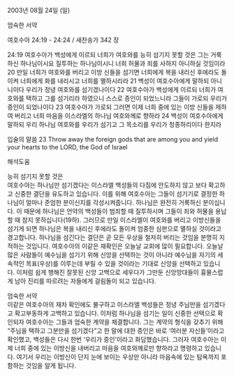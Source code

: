 2003년 08월 24일 (일)

엄숙한 서약



여호수아 24:19 - 24:24 / 새찬송가 342 장


24:19 여호수아가 백성에게 이르되 너희가 여호와를 능히 섬기지 못할 것은 그는 거룩하신 하나님이시요 질투하는 하나님이시니 너희 허물과 죄를 사하지 아니하실 것임이라 
20 만일 너희가 여호와를 버리고 이방 신들을 섬기면 너희에게 복을 내리신 후에라도 돌이켜 너희에게 화를 내리시고 너희를 멸하시리라 
21 백성이 여호수아에게 말하되 아니니이다 우리가 정녕 여호와를 섬기겠나이다 
22 여호수아가 백성에게 이르되 너희가 여호와를 택하고 그를 섬기리라 하였으니 스스로 증인이 되었느니라 그들이 가로되 우리가 증인이 되었나이다 
23 여호수아가 가로되 그러면 이제 너희 중에 있는 이방 신들을 제하여 버리고 너희 마음을 이스라엘의 하나님 여호와께로 향하라 
24 백성이 여호수아에게 말하되 우리 하나님 여호와를 우리가 섬기고 그 목소리를 우리가 청종하리이다 한지라 

입술의 말씀 
23 Throw away the foreign gods that are among you and yield your hearts to the LORD, the God of Israel

해석도움





능히 섬기지 못할 것은  
여호수아는 하나님만 섬기겠다는 이스라엘 백성들의 다짐에 안도하지 않고 보다 확고하고 신중한 결단을 유도하고 있습니다. 이를 위해 여호수아는 그들이 섬기기로 결정한 하나님이 얼마나 준엄한 분이신지를 각성시켜줍니다. 하나님은 완전히 거룩하신 분이십니다. 이 때문에 하나님은 언약의 백성들이 범죄할 때 질투하시며 그들이 죄와 허물을 용납할 때 참지 못하십니다(19하). 그러므로 만일 이스라엘이 여호와를 버리고 이방신들을 섬기게 되면 하나님은 복을 내리신 후에라도 돌이켜 엄중한 심판으로 멸하실 것이라고 경고합니다. 하나님을 섬긴다는 결단은 곧 모든 우상을 철저히 버리는 것임을 분명히 지적하는 것입니다. 여호수아의 이같은 재확인은 오늘날 교회에 많이 필요합니다. 오늘날 많은 사람들이 예수님을 섬기기 위해 신앙을 선택하는 것이 아니라 예수님을 자기의 세속적인 목표(우상)를 이루는데 부릴 수 있을 것이라는 기대로 신앙을 선택하고 있습니다. 이처럼 쉽게 행해진 잘못된 신앙 고백으로 세우다가 그만둔 신앙망대들이 흉물스럽게 남아 진리를 따르려는 자들에게 걸림돌이 되고 있습니다. 

엄숙한 서약  
이같은 여호수아의 재차 확인에도 불구하고 이스라엘 백성들은 정녕 주님만을 섬기겠다고 확고부동하게 고백하고 있습니다. 이처럼 하나님을 섬기는 일이 신중한 선택으로 확인되자 여호수아는 그들과 엄숙한 계약을 체결합니다. 그는 계약의 형식을 갖추기 위해 “주님을 택하고 그분만을 섬기겠다”고 한 말에 대한 증인은 바로 ‘여러분 자신들’이라고 확인했고, 백성들은 다시 한번 ‘우리가 증인’이라고 화답했습니다. 그러자 여호수아는 이제 너희 중에 있는 이방신을 내버리고 마음을 여호와께로만 향하라고 명령하고 있습니다. 여기서 우리는 이방신이 단지 눈에 보이는 우상만 아니라 마음속에 있는 탐욕까지 포함하는 것임을 알게 됩니다.